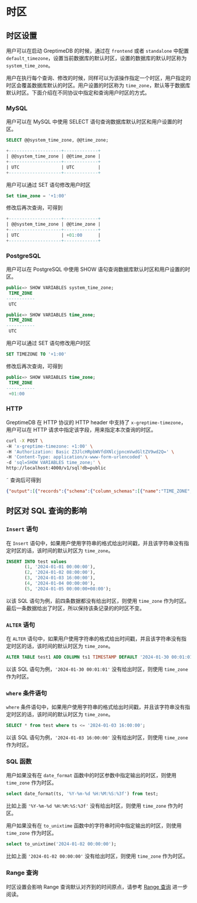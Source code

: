 # 时区

## 时区设置

用户可以在启动 GreptimeDB 的时候，通过在 `frontend` 或者 `standalone` 中配置 `default_timezone`，设置当前数据库的默认时区，设置的数据库的默认时区称为 `system_time_zone`。

用户在执行每个查询、修改的时候，同样可以为该操作指定一个时区，用户指定的时区会覆盖数据库默认的时区。用户设置的时区称为 `time_zone`，默认等于数据库默认时区。下面介绍在不同协议中指定和查询用户时区的方式。

### MySQL

用户可以在 MySQL 中使用 SELECT 语句查询数据库默认时区和用户设置的时区。

```SQL
SELECT @@system_time_zone, @@time_zone;
```

```SQL
+--------------------+-------------+
| @@system_time_zone | @@time_zone |
+--------------------+-------------+
| UTC                | UTC         |
+--------------------+-------------+
```

用户可以通过 SET 语句修改用户时区

```SQL
Set time_zone = '+1:00'
```

修改后再次查询，可得到

```SQL
+--------------------+-------------+
| @@system_time_zone | @@time_zone |
+--------------------+-------------+
| UTC                | +01:00      |
+--------------------+-------------+
```

### PostgreSQL

用户可以在 PostgreSQL 中使用 SHOW 语句查询数据库默认时区和用户设置的时区。

```SQL
public=> SHOW VARIABLES system_time_zone;
 TIME_ZONE 
-----------
 UTC
```

```SQL
public=> SHOW VARIABLES time_zone;
 TIME_ZONE 
-----------
 UTC
```

用户可以通过 SET 语句修改用户时区

```SQL
SET TIMEZONE TO '+1:00'
```

修改后再次查询，可得到

```SQL
public=> SHOW VARIABLES time_zone;                                                                                                                
 TIME_ZONE 
-----------
 +01:00
```

### HTTP

GreptimeDB 在 HTTP 协议的 HTTP header 中支持了 `x-greptime-timezone`， 用户可以在 HTTP 请求中指定该字段，用来指定本次查询的时区。

```bash
curl -X POST \
-H 'x-greptime-timezone: +1:00' \
-H 'Authorization: Basic Z3JlcHRpbWVfdXNlcjpncmVwdGltZV9wd2Q=' \
-H 'Content-Type: application/x-www-form-urlencoded' \
-d 'sql=SHOW VARIABLES time_zone;' \
http://localhost:4000/v1/sql?db=public
```
˜
查询后可得到

```json
{"output":[{"records":{"schema":{"column_schemas":[{"name":"TIME_ZONE","data_type":"String"}]},"rows":[["+01:00"]]}}],"execution_time_ms":27}
```

## 时区对 SQL 查询的影响

### `Insert` 语句

在 `Insert` 语句中，如果用户使用字符串的格式给出时间戳，并且该字符串没有指定时区的话，该时间的默认时区为 `time_zone`。

```sql
INSERT INTO test values
       (1, '2024-01-01 00:00:00'),
       (2, '2024-01-02 08:00:00'),
       (3, '2024-01-03 16:00:00'),
       (4, '2024-01-04 00:00:00'),
       (5, '2024-01-05 00:00:00+08:00');
```

以该 SQL 语句为例，前四条数据都没有给出时区，则使用 `time_zone` 作为时区。最后一条数据给出了时区，所以保持该条记录的的时区不变。

### `ALTER` 语句

在 `ALTER` 语句中，如果用户使用字符串的格式给出时间戳，并且该字符串没有指定时区的话，该时间的默认时区为 `time_zone`。

```sql
ALTER TABLE test1 ADD COLUMN ts1 TIMESTAMP DEFAULT '2024-01-30 00:01:01' PRIMARY KEY;
```

以该 SQL 语句为例，`'2024-01-30 00:01:01'` 没有给出时区，则使用 `time_zone` 作为时区。

### `where` 条件语句

`where` 条件语句中，如果用户使用字符串的格式给出时间戳，并且该字符串没有指定时区的话，该时间的默认时区为 `time_zone`。

```sql
SELECT * from test where ts <= '2024-01-03 16:00:00';
```

以该 SQL 语句为例，`'2024-01-03 16:00:00'` 没有给出时区，则使用 `time_zone` 作为时区。

### SQL 函数

用户如果没有在 `date_format` 函数中的时区参数中指定输出的时区，则使用 `time_zone` 作为时区。

```sql
select date_format(ts, '%Y-%m-%d %H:%M:%S:%3f') from test;
```

比如上面 `'%Y-%m-%d %H:%M:%S:%3f'` 没有给出时区，则使用 `time_zone` 作为时区。

用户如果没有在 `to_unixtime` 函数中的字符串时间中指定输出的时区，则使用 `time_zone` 作为时区。

```sql
select to_unixtime('2024-01-02 00:00:00');
```

比如上面 `'2024-01-02 00:00:00'` 没有给出时区，则使用 `time_zone` 作为时区。

### Range 查询

时区设置会影响 Range 查询默认对齐到的时间原点，请参考 [Range 查询](../../reference/sql/range.md#to-选项) 进一步阅读。
